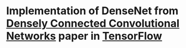 # Implementation of DenseNet from [Densely Connected Convolutional Networks](https://arxiv.org/abs/1608.06993) paper in [TensorFlow](https://www.tensorflow.org/)
